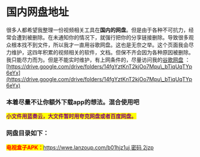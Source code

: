 # 国内网盘地址

&#x20;       很多人都希望我整理一份视频相关工具在**国内的网盘**。但是由于各种不可抗力，经常会遭到被删除。在未通知你的情况下，就强行把你的分享链接删除。导致很多观众根本找不到文件，所以我才一直用谷歌网盘。这也是无奈之举。这个页面我会尽力维护，这四年积累的视频相关的软件，文档。但保不齐会因为各种原因被删除。我只能尽力而为。但是不能实时维护，有上网条件的，尽量访问我的[谷歌网盘](https://drive.google.com/drive/folders/14fgYztKnT2kjOo7Mpu\_bTiqUqTYp6eYx) ：[https://drive.google.com/drive/folders/14fgYztKnT2kjOo7Mpu\_bTiqUqTYp6eYx](https://drive.google.com/drive/folders/14fgYztKnT2kjOo7Mpu\_bTiqUqTYp6eYx)

### 本着尽量不让你额外下载app的想法。混合使用吧

<mark style="color:purple;">**小文件用蓝奏云，大文件暂时用夸克网盘或者百度网盘。**</mark>

### 网盘目录如下：

<mark style="color:red;">**电视盒子APK：**</mark>[https://wwe.lanzoup.com/b01hjz1uj          密码     2jzp](https://wwe.lanzoup.com/b01hjz1uj%E5%AF%86%E7%A0%81:2jzp)




